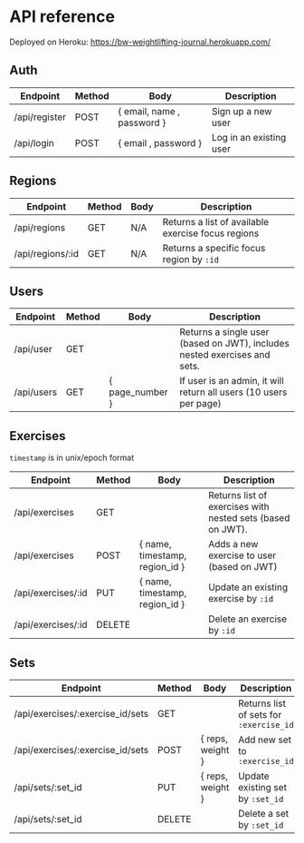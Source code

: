 # API reference

Deployed on Heroku: https://bw-weightlifting-journal.herokuapp.com/

## Auth

| Endpoint      | Method | Body                       | Description             |
| ------------- | ------ | -------------------------- | ----------------------- |
| /api/register | POST   | { email, name , password } | Sign up a new user      |
| /api/login    | POST   | { email , password }       | Log in an existing user |

## Regions

| Endpoint         | Method | Body | Description                                        |
| ---------------- | ------ | ---- | -------------------------------------------------- |
| /api/regions     | GET    | N/A  | Returns a list of available exercise focus regions |
| /api/regions/:id | GET    | N/A  | Returns a specific focus region by `:id`           |

## Users

| Endpoint   | Method | Body           | Description                                                               |
| ---------- | ------ | -------------- | ------------------------------------------------------------------------- |
| /api/user  | GET    |                | Returns a single user (based on JWT), includes nested exercises and sets. |
| /api/users | GET    | { page_number } | If user is an admin, it will return all users (10 users per page)         |

## Exercises

`timestamp` is in unix/epoch format

| Endpoint           | Method | Body                      | Description                                                |
| ------------------ | ------ | ------------------------- | ---------------------------------------------------------- |
| /api/exercises     | GET    |                           | Returns list of exercises with nested sets (based on JWT). |
| /api/exercises     | POST   | { name, timestamp, region_id } | Adds a new exercise to user (based on JWT)                 |
| /api/exercises/:id | PUT    | { name, timestamp, region_id } | Update an existing exercise by `:id`                       |
| /api/exercises/:id | DELETE |                           | Delete an exercise by `:id`                                |

## Sets

| Endpoint                         | Method | Body             | Description                             |
| -------------------------------- | ------ | ---------------- | --------------------------------------- |
| /api/exercises/:exercise_id/sets | GET    |                  | Returns list of sets for `:exercise_id` |
| /api/exercises/:exercise_id/sets | POST   | { reps, weight } | Add new set to `:exercise_id`           |
| /api/sets/:set_id                | PUT    | { reps, weight } | Update existing set by `:set_id`        |
| /api/sets/:set_id                | DELETE |                  | Delete a set by `:set_id`               |
